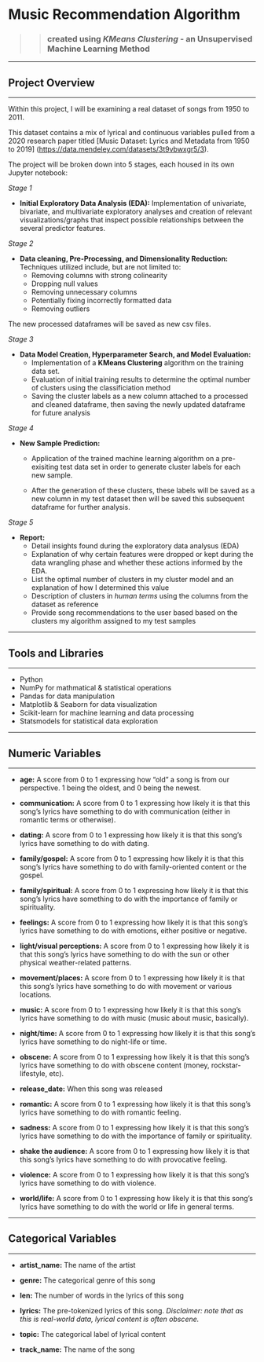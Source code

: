 # Music Recommendation Algorithm 
>> ### created using *KMeans Clustering* - an Unsupervised Machine Learning Method
___

## Project Overview

___

Within this project, I will be examining a real dataset of songs from 1950 to 2011. 

This dataset contains a mix of lyrical and continuous variables pulled from a 2020 research paper titled [Music Dataset: Lyrics and Metadata from 1950 to 2019] (https://data.mendeley.com/datasets/3t9vbwxgr5/3). 

The project will be broken down into 5 stages, each housed in its own Jupyter notebook:

*Stage 1*
* **Initial Exploratory Data Analysis (EDA):** Implementation of univariate, bivariate, and multivariate exploratory analyses and creation of relevant visualizations/graphs that inspect possible relationships between the several predictor features.

*Stage 2*
* **Data cleaning, Pre-Processing, and Dimensionality Reduction:** Techniques utilized include, but are not limited to:
    * Removing columns with strong colinearity 
    * Dropping null values
    * Removing unnecessary columns
    * Potentially fixing incorrectly formatted data
    * Removing outliers

The new processed dataframes will be saved as new csv files.

*Stage 3*
* **Data Model Creation, Hyperparameter Search, and Model Evaluation:**
    * Implementation of a **KMeans Clustering** algorithm on the training data set.
    * Evaluation of initial training results to determine the optimal number of clusters using the classificiation method
    * Saving the cluster labels as a new column attached to a processed and cleaned dataframe, then saving the newly updated dataframe for future analysis

*Stage 4*
* **New Sample Prediction:**
    * Application of the trained machine learning algorithm on a pre-exisiting test data set in order to generate cluster labels for each new sample.

    * After the generation of these clusters, these labels will be saved as a new column in my test dataset then will be saved this subsequent dataframe for further analysis.

*Stage 5*
* **Report:**
    * Detail insights found during the exploratory data analysus (EDA)
    * Explanation of why certain features were dropped or kept during the data wrangling phase and whether these actions informed by the EDA.
    * List the optimal number of clusters in my cluster model and an explanation of how I determined this value
    * Description of clusters in *human terms* using the columns from the dataset as reference
    * Provide song recommendations to the user based based on the clusters my algorithm assigned to my test samples

___

## Tools and Libraries
___
* Python
* NumPy for mathmatical & statistical operations
* Pandas for data manipulation
* Matplotlib & Seaborn for data visualization
* Scikit-learn for machine learning and data processing
* Statsmodels for statistical data exploration

___

## Numeric Variables
___ 
* **age:** A score from 0 to 1 expressing how “old” a song is from our perspective. 1 being the oldest, and 0 being the newest.

* **communication:** A score from 0 to 1 expressing how likely it is that this song’s lyrics have something to do with communication (either in romantic terms or otherwise).

* **dating:** A score from 0 to 1 expressing how likely it is that this song’s lyrics have something to do with dating.

* **family/gospel:** A score from 0 to 1 expressing how likely it is that this song’s lyrics have something to do with family-oriented content or the gospel.

* **family/spiritual:** A score from 0 to 1 expressing how likely it is that this song’s lyrics have something to do with the importance of family or spirituality.

* **feelings:** A score from 0 to 1 expressing how likely it is that this song’s lyrics have something to do with emotions, either positive or negative.

* **light/visual perceptions:** A score from 0 to 1 expressing how likely it is that this song’s lyrics have something to do with the sun or other physical weather-related patterns.

* **movement/places:** A score from 0 to 1 expressing how likely it is that this song’s lyrics have something to do with movement or various locations.

* **music:** A score from 0 to 1 expressing how likely it is that this song’s lyrics have something to do with music (music about music, basically).

* **night/time:** A score from 0 to 1 expressing how likely it is that this song’s lyrics have something to do night-life or time.

* **obscene:** A score from 0 to 1 expressing how likely it is that this song’s lyrics have something to do with obscene content (money, rockstar-lifestyle, etc).

* **release_date:** When this song was released

* **romantic:** A score from 0 to 1 expressing how likely it is that this song’s lyrics have something to do with romantic feeling.

* **sadness:** A score from 0 to 1 expressing how likely it is that this song’s lyrics have something to do with the importance of family or spirituality.

* **shake the audience:** A score from 0 to 1 expressing how likely it is that this song’s lyrics have something to do with provocative feeling.

* **violence:** A score from 0 to 1 expressing how likely it is that this song’s lyrics have something to do with violence.

* **world/life:** A score from 0 to 1 expressing how likely it is that this song’s lyrics have something to do with the world or life in general terms.

___

## Categorical Variables

___
* **artist_name:** The name of the artist

* **genre:** The categorical genre of this song

* **len:**  The number of words in the lyrics of this song

* **lyrics:** The pre-tokenized lyrics of this song. *Disclaimer: note that as this is real-world data, lyrical content is often obscene.* 



* **topic:** The categorical label of lyrical content

* **track_name:** The name of the song

